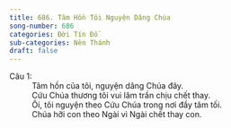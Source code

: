```yaml
---
title: 686. Tâm Hồn Tôi Nguyện Dâng Chúa
song-number: 686
categories: Đời Tín Đồ
sub-categories: Nên Thánh
draft: false
---
```

<dl><dt>Câu 1:</dt><dd data-verse="1">Tâm hồn của tôi, nguyện dâng Chúa đây. <br/>Cứu Chúa thương tôi vui lâm trần chịu chết thay. <br/>Ôi, tôi nguyện theo Cứu Chúa trong nơi đầy tăm tối. <br/>Chúa hỡi con theo Ngài vì Ngài chết thay con. </dd></dl>